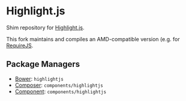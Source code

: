 Highlight.js
============

Shim repository for [Highlight.js](http://highlightjs.org/).

This fork maintains and compiles an AMD-compatible version (e.g. for [RequireJS](http://requirejs.org/).

Package Managers
----------------

* [Bower](http://bower.io): `highlightjs`
* [Composer](http://packagist.org/packages/components/highlightjs): `components/highlightjs`
* [Component](http://component.io): `components/highlightjs`
